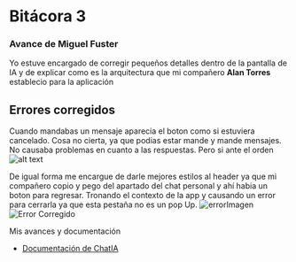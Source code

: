 # Bitácora 3
### Avance de **Miguel Fuster**
Yo estuve encargado de corregir pequeños detalles dentro de la pantalla de IA y de explicar como es la arquitectura que mi compañero **Alan Torres** establecio para la aplicación
## Errores corregidos
Cuando mandabas un mensaje aparecia el boton como si estuviera cancelado. Cosa no cierta, ya que podias estar mande y mande mensajes. No causaba problemas en cuanto a las respuestas. Pero si ante el orden
![alt text](image.png)

De igual forma me encargue de darle mejores estilos al header ya que mi compañero copio y pego del apartado del chat personal y ahí habia un boton para regresar. Tronando el contexto de la app y causando un error para cerrarla ya que esta pestaña no es un pop Up.
![errorImagen](image-1.png)
![Error Corregido](image-2.png)

Mis avances y documentación
- [Documentación de ChatIA](./componentes/GoyitoIA/goyitoIA.md)